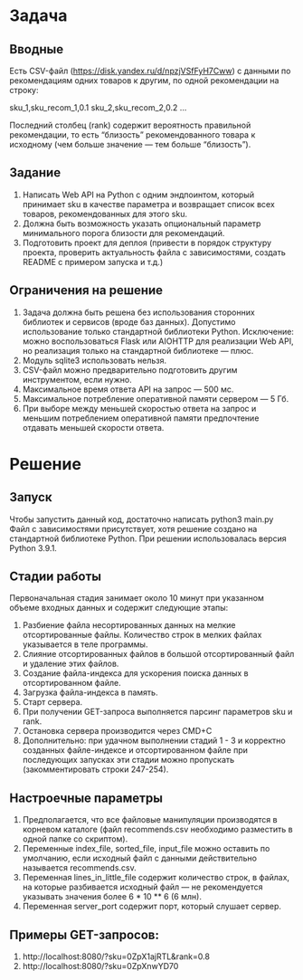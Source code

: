 # Задача
## Вводные
Есть CSV-файл (https://disk.yandex.ru/d/npzjVSfFyH7Cww) с данными по рекомендациям одних товаров к другим, по одной рекомендации на строку:

sku_1,sku_recom_1,0.1
sku_2,sku_recom_2,0.2
…

Последний столбец (rank) содержит вероятность правильной рекомендации, то есть “близость” рекомендованного товара к исходному (чем больше значение — тем больше “близость”).

## Задание
1. Написать Web API на Python с одним эндпоинтом, который принимает sku в качестве параметра и возвращает список всех товаров, рекомендованных для этого sku. 
2. Должна быть возможность указать опциональный параметр минимального порога близости для рекомендаций.
3. Подготовить проект для деплоя (привести в порядок структуру проекта, проверить актуальность файла с зависимостями, создать README с примером запуска и т.д.)

## Ограничения на решение
1. Задача должна быть решена без использования сторонних библиотек и сервисов (вроде баз данных). Допустимо использование только стандартной библиотеки Python. Исключение: можно воспользоваться Flask или AIOHTTP для реализации Web API, но реализация только на стандартной библиотеке — плюс.
2. Модуль sqlite3 использовать нельзя.
3. CSV-файл можно предварительно подготовить другим инструментом, если нужно.
4. Максимальное время ответа API на запрос — 500 мс.
5. Максимальное потребление оперативной памяти сервером — 5 Гб.
6. При выборе между меньшей скоростью ответа на запрос и меньшим потреблением оперативной памяти предпочтение отдавать меньшей скорости ответа.

# Решение
## Запуск
Чтобы запустить данный код, достаточно написать python3 main.py Файл с зависимостями присутствует, хотя решение создано на стандартной библиотеке Python. При решении использовалась версия Python 3.9.1.

## Стадии работы
Первоначальная стадия занимает около 10 минут при указанном объеме входных данных и содержит следующие этапы:
1. Разбиение файла несортированных данных на мелкие отсортированные файлы. Количество строк в мелких файлах указывается в теле программы.
2. Слияние отсортированных файлов в большой отсортированный файл и удаление этих файлов.
3. Создание файла-индекса для ускорения поиска данных в отсортированном файле.
4. Загрузка файла-индекса в память.
5. Старт сервера.
6. При получении GET-запроса выполняется парсинг параметров sku и rank.
7. Остановка сервера производится через CMD+C
8. Дополнительно: при удачном выполнении стадий 1 - 3 и корректно созданных файле-индексе и отсортированном файле при последующих запусках эти стадии можно пропускать (закомментировать строки 247-254).

## Настроечные параметры
1. Предполагается, что все файловые манипуляции производятся в корневом каталоге (файл recommends.csv необходимо разместить в одной папке со скриптом).
2. Переменные index_file, sorted_file, input_file можно оставить по умолчанию, если исходный файл с данными действительно называется recommends.csv.
3. Переменная lines_in_little_file содержит количество строк, в файлах, на которые разбивается исходный файл — не рекомендуется указывать значения более 6 * 10 ** 6 (6 млн).
4. Переменная server_port содержит порт, который слушает сервер.

## Примеры GET-запросов:
1. http://localhost:8080/?sku=0ZpX1ajRTL&rank=0.8
2. http://localhost:8080/?sku=0ZpXnwYD70
